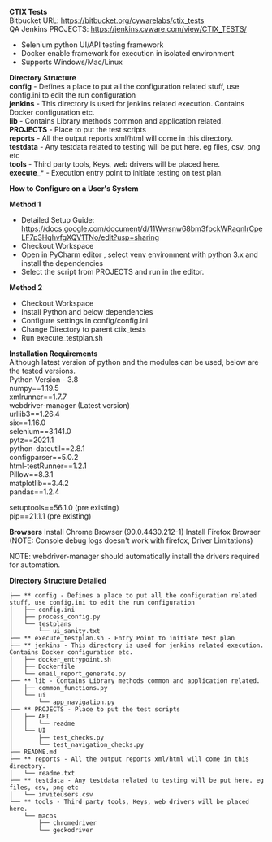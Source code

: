 **CTIX Tests**  
Bitbucket URL: https://bitbucket.org/cywarelabs/ctix_tests  
QA Jenkins PROJECTS: https://jenkins.cyware.com/view/CTIX_TESTS/
- Selenium python UI/API testing framework
- Docker enable framework for execution in isolated environment
- Supports Windows/Mac/Linux

  
**Directory Structure**    
**config** - Defines a place to put all the configuration related stuff, use config.ini to edit the run configuration  
**jenkins** - This directory is used for jenkins related execution. Contains Docker configuration etc.  
**lib** - Contains Library methods common and application related.  
**PROJECTS** - Place to put the test scripts  
**reports** - All the output reports xml/html will come in this directory.  
**testdata** - Any testdata related to testing will be put here. eg files, csv, png etc  
**tools** - Third party tools, Keys, web drivers will be placed here.  
**execute_*** - Execution entry point to initiate testing on test plan.  
  

**How to Configure on a User's System**

**Method 1** 
- Detailed Setup Guide: https://docs.google.com/document/d/11Wwsnw68bm3fpckWRaqnlrCpeLF7p3HqhvfgXQV1TNo/edit?usp=sharing  
- Checkout Workspace
- Open in PyCharm editor , select venv environment with python 3.x and install the dependencies
- Select the script from PROJECTS and run in the editor.

**Method 2**
- Checkout Workspace
- Install Python and below dependencies
- Configure settings in config/config.ini
- Change Directory to parent ctix_tests
- Run execute_testplan.sh




**Installation Requirements**  
Although latest version of python and the modules can be used, below are the tested versions.  
Python Version - 3.8    
numpy==1.19.5  
xmlrunner==1.7.7  
webdriver-manager (Latest version)  
urllib3==1.26.4  
six==1.16.0  
selenium==3.141.0  
pytz==2021.1  
python-dateutil==2.8.1  
configparser==5.0.2  
html-testRunner==1.2.1  
Pillow==8.3.1  
matplotlib==3.4.2  
pandas==1.2.4  

setuptools==56.1.0 (pre existing)  
pip==21.1.1 (pre existing)  
  
**Browsers**
Install Chrome Browser (90.0.4430.212-1) 
Install Firefox Browser (NOTE: Console debug logs doesn't work with firefox, Driver Limitations)  

NOTE: webdriver-manager should automatically install the drivers required for automation.

**Directory Structure Detailed**  
```
├── ** config - Defines a place to put all the configuration related stuff, use config.ini to edit the run configuration  
│   ├── config.ini  
│   ├── process_config.py  
│   └── testplans  
│       └── ui_sanity.txt  
├── ** execute_testplan.sh - Entry Point to initiate test plan
├── ** jenkins - This directory is used for jenkins related execution. Contains Docker configuration etc.  
│   ├── docker_entrypoint.sh  
│   ├── Dockerfile  
│   └── email_report_generate.py  
├── ** lib - Contains Library methods common and application related.
│   ├── common_functions.py  
│   └── ui  
│       └── app_navigation.py  
├── ** PROJECTS - Place to put the test scripts
│   ├── API  
│   │   └── readme  
│   └── UI  
│       ├── test_checks.py  
│       └── test_navigation_checks.py  
├── README.md  
├── ** reports - All the output reports xml/html will come in this directory.
│   └── readme.txt  
├── ** testdata - Any testdata related to testing will be put here. eg files, csv, png etc
│   └── inviteusers.csv  
└── ** tools - Third party tools, Keys, web drivers will be placed here.
    └── macos  
        ├── chromedriver  
        └── geckodriver  
```